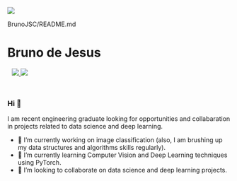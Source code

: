 <img src="https://github.com/pr2tik1/pr2tik1/blob/master/IMAGE-NAME"><p>BrunoJSC/README.md</p>

<h1>Bruno de Jesus</h1>

<p style="margin: 10px">
  <a href="mailto:bruno.jscx@gmail.com">
    <img src="https://img.shields.io/badge/Gmail-D14836?style=for-the-badge&logo=gmail&logoColor=white" />
  </a>

  <img src="https://img.shields.io/badge/Twitter-1DA1F2?style=for-the-badge&logo=twitter&logoColor=white" />

</p>

<br />

### Hi 👋
I am recent engineering graduate looking for opportunities and collabaration in projects related to data science and deep learning.
- 🔭 I’m currently working on image classification (also, I am brushing up my data structures and algorithms skills regularly).
- 🌱 I’m currently learning Computer Vision and Deep Learning techniques using PyTorch.
- 🤝 I’m looking to collaborate on data science and deep learning projects. 

